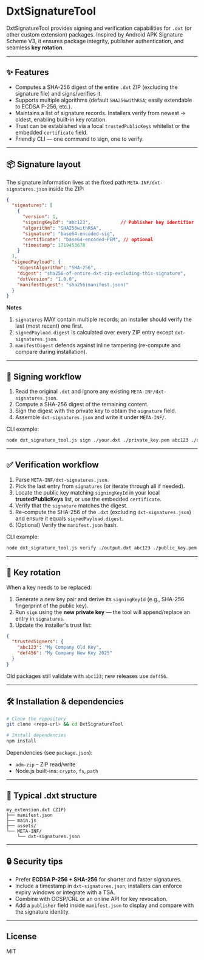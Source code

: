 # DxtSignatureTool

DxtSignatureTool provides signing and verification capabilities for `.dxt` (or other custom extension) packages. Inspired by Android APK Signature Scheme V3, it ensures package integrity, publisher authentication, and seamless **key rotation**.

---

## ✨ Features

* Computes a SHA-256 digest of the entire `.dxt` ZIP (excluding the signature file) and signs/verifies it.
* Supports multiple algorithms (default `SHA256withRSA`; easily extendable to ECDSA P-256, etc.).
* Maintains a list of signature records. Installers verify from newest → oldest, enabling built-in key rotation.
* Trust can be established via a local `trustedPublicKeys` whitelist or the embedded `certificate` field.
* Friendly CLI — one command to sign, one to verify.

---

## 📦 Signature layout
The signature information lives at the fixed path `META-INF/dxt-signatures.json` inside the ZIP:

```json
{
  "signatures": [
    {
      "version": 1,
      "signingKeyId": "abc123",           // Publisher key identifier
      "algorithm": "SHA256withRSA",
      "signature": "base64-encoded-sig",
      "certificate": "base64-encoded-PEM", // optional
      "timestamp": 1719453678
    }
  ],
  "signedPayload": {
    "digestAlgorithm": "SHA-256",
    "digest": "sha256-of-entire-dxt-zip-excluding-this-signature",
    "dxtVersion": "1.0.0",
    "manifestDigest": "sha256(manifest.json)"
  }
}
```

**Notes**
1. `signatures` MAY contain multiple records; an installer should verify the last (most recent) one first.
2. `signedPayload.digest` is calculated over every ZIP entry except `dxt-signatures.json`.
3. `manifestDigest` defends against inline tampering (re-compute and compare during installation).

---

## 🔏 Signing workflow
1. Read the original `.dxt` and ignore any existing `META-INF/dxt-signatures.json`.
2. Compute a SHA-256 digest of the remaining content.
3. Sign the digest with the private key to obtain the `signature` field.
4. Assemble `dxt-signatures.json` and write it under `META-INF/`.

CLI example:
```bash
node dxt_signature_tool.js sign ./your.dxt ./private_key.pem abc123 ./output.dxt
```

---

## ✅ Verification workflow
1. Parse `META-INF/dxt-signatures.json`.
2. Pick the last entry from `signatures` (or iterate through all if needed).
3. Locate the public key matching `signingKeyId` in your local **trustedPublicKeys** list, or use the embedded `certificate`.
4. Verify that the `signature` matches the digest.
5. Re-compute the SHA-256 of the `.dxt` (excluding `dxt-signatures.json`) and ensure it equals `signedPayload.digest`.
6. (Optional) Verify the `manifest.json` hash.

CLI example:
```bash
node dxt_signature_tool.js verify ./output.dxt abc123 ./public_key.pem
```

---

## 🔁 Key rotation
When a key needs to be replaced:

1. Generate a new key pair and derive its `signingKeyId` (e.g., SHA-256 fingerprint of the public key).
2. Run `sign` using the **new private key** — the tool will append/replace an entry in `signatures`.
3. Update the installer's trust list:

```json
{
  "trustedSigners": {
    "abc123": "My Company Old Key",
    "def456": "My Company New Key 2025"
  }
}
```

Old packages still validate with `abc123`; new releases use `def456`.

---

## 🛠️ Installation & dependencies

```bash
# Clone the repository
git clone <repo-url> && cd DxtSignatureTool

# Install dependencies
npm install
```

Dependencies (see `package.json`):
* `adm-zip` – ZIP read/write
* Node.js built-ins: `crypto`, `fs`, `path`

---

## 🧩 Typical .dxt structure

```text
my_extension.dxt (ZIP)
├── manifest.json
├── main.js
├── assets/
└── META-INF/
    └── dxt-signatures.json
```

---

## 🔒 Security tips
* Prefer **ECDSA P-256 + SHA-256** for shorter and faster signatures.
* Include a timestamp in `dxt-signatures.json`; installers can enforce expiry windows or integrate with a TSA.
* Combine with OCSP/CRL or an online API for key revocation.
* Add a `publisher` field inside `manifest.json` to display and compare with the signature identity.

---

## License
MIT
